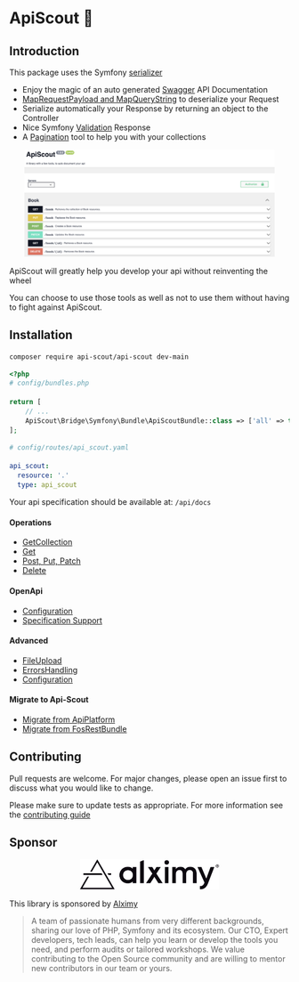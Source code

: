 # ApiScout 🤠

## Introduction

This package uses the Symfony [serializer](https://symfony.com/doc/current/components/serializer.html)

- Enjoy the magic of an auto generated [Swagger](https://swagger.io) API Documentation
- [MapRequestPayload and MapQueryString](https://symfony.com/blog/new-in-symfony-6-3-mapping-request-data-to-typed-objects) to deserialize your Request
- Serialize automatically your Response by returning an object to the Controller 
- Nice Symfony [Validation](https://symfony.com/doc/current/validation.html) Response
- A [Pagination](docs/Attributes/GetCollection.md#working-with-pagination) tool to help you with your collections

<p align="center">
  <img src="docs/Images/OpenapiSpecification.png" width="450" title="OpenApi">
</p>

ApiScout will greatly help you develop your api without reinventing the wheel

You can choose to use those tools as well as not to use them without having to fight against ApiScout.

## Installation

```bash
composer require api-scout/api-scout dev-main
```

```php
<?php
# config/bundles.php

return [
    // ...
    ApiScout\Bridge\Symfony\Bundle\ApiScoutBundle::class => ['all' => true]
];
```

```yaml
# config/routes/api_scout.yaml

api_scout:
  resource: '.'
  type: api_scout
```

Your api specification should be available at: `/api/docs`

#### Operations
- [GetCollection](docs/Attributes/GetCollection.md)
- [Get](docs/Attributes/BasicOperations.md#get)
- [Post, Put, Patch](docs/Attributes/BasicOperations.md#post-put-patch)
- [Delete](docs/Attributes/BasicOperations.md#delete)

#### OpenApi
- [Configuration](docs/OpenApi/Configuration.md)
- [Specification Support](docs/OpenApi/SpecificationSupport.md)

#### Advanced
- [FileUpload](docs/FileUpload.md)
- [ErrorsHandling](docs/ErrorsHandling.md)
- [Configuration](docs/Configuration.md)

#### Migrate to Api-Scout

- [Migrate from ApiPlatform](docs/MigrateToApiScout/ApiPlatform.md)
- [Migrate from FosRestBundle](docs/MigrateToApiScout/FosRestBundle.md)

## Contributing

Pull requests are welcome. For major changes, please open an issue first to discuss what you would like to change.

Please make sure to update tests as appropriate.
For more information see the [contributing guide](CONTRIBUTING.md)

## Sponsor

<p align="center">
  <img src="docs/Images/logo-sponsor.svg" width="250" title="alximy logo">
</p>

This library is sponsored by [Alximy](https://alximy.io)

>A team of passionate humans from very different backgrounds, sharing our love of PHP, Symfony and its ecosystem. Our CTO, Expert developers, tech leads, can help you learn or develop the tools you need, and perform audits or tailored workshops. We value contributing to the Open Source community and are willing to mentor new contributors in our team or yours.
